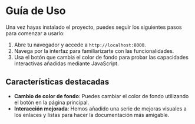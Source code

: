 # Guía de Uso

Una vez hayas instalado el proyecto, puedes seguir los siguientes pasos para comenzar a usarlo:

1. Abre tu navegador y accede a `http://localhost:8000`.
2. Navega por la interfaz para familiarizarte con las funcionalidades.
3. Usa el botón que cambia el color de fondo para probar las capacidades interactivas añadidas mediante JavaScript.

## Características destacadas

- **Cambio de color de fondo**: Puedes cambiar el color de fondo utilizando el botón en la página principal.
- **Interacción mejorada**: Hemos añadido una serie de mejoras visuales a los enlaces y listas para hacer la documentación más amigable.
